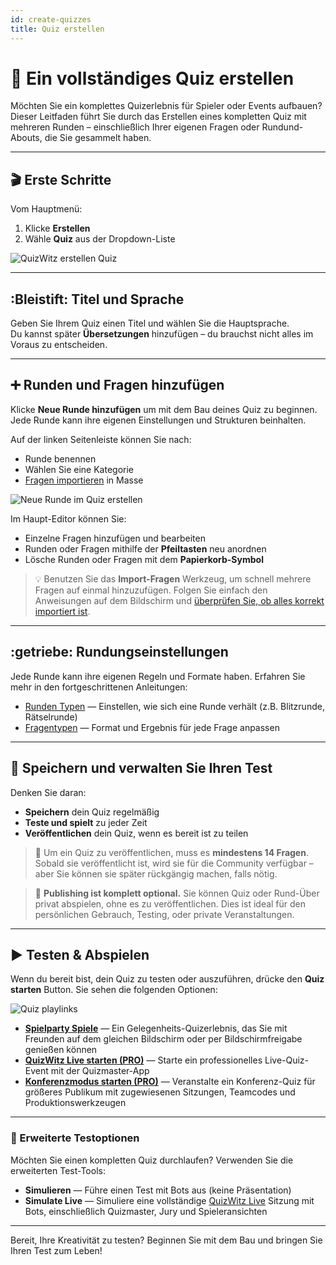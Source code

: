 ```yaml
---
id: create-quizzes
title: Quiz erstellen
---
```


# 🧠 Ein vollständiges Quiz erstellen

Möchten Sie ein komplettes Quizerlebnis für Spieler oder Events aufbauen? Dieser Leitfaden führt Sie durch das Erstellen eines kompletten Quiz mit mehreren Runden – einschließlich Ihrer eigenen Fragen oder Rundund-Abouts, die Sie gesammelt haben.

---

## 🎬 Erste Schritte

Vom Hauptmenü:

1. Klicke **Erstellen**
2. Wähle **Quiz** aus der Dropdown-Liste

![QuizWitz erstellen Quiz](/images/create-quiz.png)

---

## :Bleistift: Titel und Sprache

Geben Sie Ihrem Quiz einen Titel und wählen Sie die Hauptsprache.\
Du kannst später **Übersetzungen** hinzufügen – du brauchst nicht alles im Voraus zu entscheiden.

---

## ➕ Runden und Fragen hinzufügen

Klicke **Neue Runde hinzufügen** um mit dem Bau deines Quiz zu beginnen. Jede Runde kann ihre eigenen Einstellungen und Strukturen beinhalten.

Auf der linken Seitenleiste können Sie nach:

- Runde benennen
- Wählen Sie eine Kategorie
- [Fragen importieren](../editor/015-importing-questions.md) in Masse

![Neue Runde im Quiz erstellen](/images/quiz-add-round.png)

Im Haupt-Editor können Sie:

- Einzelne Fragen hinzufügen und bearbeiten
- Runden oder Fragen mithilfe der **Pfeiltasten** neu anordnen
- Lösche Runden oder Fragen mit dem **Papierkorb-Symbol**

> 💡 Benutzen Sie das **Import-Fragen** Werkzeug, um schnell mehrere Fragen auf einmal hinzuzufügen. Folgen Sie einfach den Anweisungen auf dem Bildschirm und [überprüfen Sie, ob alles korrekt importiert ist](../editor/015-importing-questions.md).

---

## :getriebe: Rundungseinstellungen

Jede Runde kann ihre eigenen Regeln und Formate haben. Erfahren Sie mehr in den fortgeschrittenen Anleitungen:

- [Runden Typen](../round-types/000-round-types.md) — Einstellen, wie sich eine Runde verhält (z.B. Blitzrunde, Rätselrunde)
- [Fragentypen](../question-types/000-question-types.md) — Format und Ergebnis für jede Frage anpassen

---

## 💾 Speichern und verwalten Sie Ihren Test

Denken Sie daran:

- **Speichern** dein Quiz regelmäßig
- **Teste und spielt** zu jeder Zeit
- **Veröffentlichen** dein Quiz, wenn es bereit ist zu teilen

> 📢 Um ein Quiz zu veröffentlichen, muss es **mindestens 14 Fragen**. Sobald sie veröffentlicht ist, wird sie für die Community verfügbar – aber Sie können sie später rückgängig machen, falls nötig.

> 📝 **Publishing ist komplett optional.** Sie können Quiz oder Rund-Über privat abspielen, ohne es zu veröffentlichen. Dies ist ideal für den persönlichen Gebrauch, Testing, oder private Veranstaltungen.

---

## ▶️ Testen & Abspielen

Wenn du bereit bist, dein Quiz zu testen oder auszuführen, drücke den **Quiz starten** Button. Sie sehen die folgenden Optionen:

![Quiz playlinks](/images/quiz-playlinks.png)

- **[Spielparty Spiele](../players/001-playing-quizwitz.md)** — Ein Gelegenheits-Quizerlebnis, das Sie mit Freunden auf dem gleichen Bildschirm oder per Bildschirmfreigabe genießen können
- **[QuizWitz Live starten (PRO)](../quizmaster/001-introduction.md)** — Starte ein professionelles Live-Quiz-Event mit der Quizmaster-App
- **[Konferenzmodus starten (PRO)](../tutorials/050-conference-booth.md)** — Veranstalte ein Konferenz-Quiz für größeres Publikum mit zugewiesenen Sitzungen, Teamcodes und Produktionswerkzeugen

---

### 🧪 Erweiterte Testoptionen

Möchten Sie einen kompletten Quiz durchlaufen? Verwenden Sie die erweiterten Test-Tools:

- **Simulieren** — Führe einen Test mit Bots aus (keine Präsentation)
- **Simulate Live** — Simuliere eine vollständige [QuizWitz Live](../quizmaster/001-introduction.md) Sitzung mit Bots, einschließlich Quizmaster, Jury und Spieleransichten

---

Bereit, Ihre Kreativität zu testen? Beginnen Sie mit dem Bau und bringen Sie Ihren Test zum Leben!
